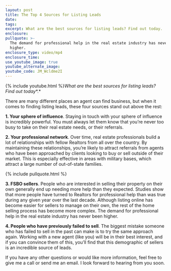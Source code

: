 ```yaml
---
layout: post
title: The Top 4 Sources for Listing Leads
date:
tags:
excerpt: What are the best sources for listing leads? Find out today.
enclosure:
pullquote: >-
  The demand for professional help in the real estate industry has never been
  higher.
enclosure_type: video/mp4
enclosure_time:
use_youtube_image: true
youtube_alternate_image:
youtube_code: JM_Wcldme2I
---
```


{% include youtube.html %}*What are the best sources for listing leads? Find out today**.*

There are many different places an agent can find business, but when it comes to finding listing leads, these four sources stand out above the rest:

**1\. Your sphere of influence**. Staying in touch with your sphere of influence is incredibly powerful. You must always let them know that you’re never too busy to take on their real estate needs, or their referrals.

**2\. Your professional network**. Over time, real estate professionals build a lot of relationships with fellow Realtors from all over the country. By maintaining these relationships, you’re likely to attract referrals from agents who have been approached by clients looking to buy or sell outside of their market. This is especially effective in areas with military bases, which attract a large number of out-of-state families.

{% include pullquote.html %}

**3\. FSBO sellers**. People who are interested in selling their property on their own generally end up needing more help than they expected. Studies show that more people have turned to Realtors for professional help than was true during any given year over the last decade. Although listing online has become easier for sellers to manage on their own, the rest of the home selling process has become more complex. The demand for professional help in the real estate industry has never been higher.

**4\. People who have previously failed to sell**. The biggest mistake someone who has failed to sell in the past can make is to try the same approach again. Working with a new agent (like you) will be in their best interest, and if you can convince them of this, you’ll find that this demographic of sellers is an incredible source of leads.

If you have any other questions or would like more information, feel free to give me a call or send me an email. I look forward to hearing from you soon.
